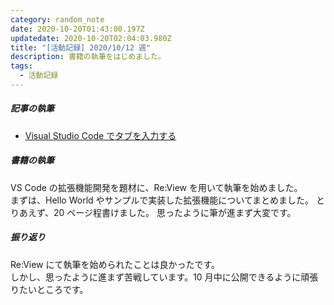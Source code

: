 ```yaml
---
category: random_note
date: 2020-10-20T01:43:00.197Z
updatedate: 2020-10-20T02:04:03.980Z
title: "[活動記録] 2020/10/12 週"
description: 書籍の執筆をはじめました。
tags:
  - 活動記録
---
```

##### 記事の執筆

- [Visual Studio Code でタブを入力する](/tech/2020-10-15-visual-studio-code-でタブを入力する)

##### 書籍の執筆

VS Code の拡張機能開発を題材に、Re:View を用いて執筆を始めました。  
まずは、Hello World やサンプルで実装した拡張機能についてまとめました。
とりあえず、20 ページ程書けました。
思ったように筆が進まず大変です。

##### 振り返り

Re:View にて執筆を始められたことは良かったです。  
しかし、思ったように進まず苦戦しています。10 月中に公開できるように頑張りたいところです。
